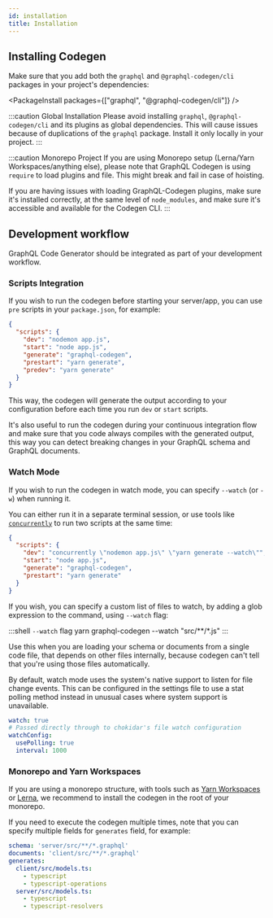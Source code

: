 ```yaml
---
id: installation
title: Installation
---
```


## Installing Codegen

Make sure that you add both the `graphql` and `@graphql-codegen/cli` packages in your project's dependencies:

<PackageInstall packages={["graphql", "@graphql-codegen/cli"]} />

:::caution Global Installation
Please avoid installing `graphql`, `@graphql-codegen/cli` and its plugins as global dependencies. This will cause issues because of duplications of the `graphql` package. Install it only locally in your project.
:::

:::caution Monorepo Project
If you are using Monorepo setup (Lerna/Yarn Workspaces/anything else), please note that GraphQL Codegen is using `require` to load plugins and file. This might break and fail in case of hoisting.

If you are having issues with loading GraphQL-Codegen plugins, make sure it's installed correctly, at the same level of `node_modules`, and make sure it's accessible and available for the Codegen CLI.
:::

## Development workflow

GraphQL Code Generator should be integrated as part of your development workflow.

### Scripts Integration

If you wish to run the codegen before starting your server/app, you can use `pre` scripts in your `package.json`, for example:

```json
{
  "scripts": {
    "dev": "nodemon app.js",
    "start": "node app.js",
    "generate": "graphql-codegen",
    "prestart": "yarn generate",
    "predev": "yarn generate"
  }
}
```

This way, the codegen will generate the output according to your configuration before each time you run `dev` or `start` scripts.

It's also useful to run the codegen during your continuous integration flow and make sure that you code always compiles with the generated output, this way you can detect breaking changes in your GraphQL schema and GraphQL documents.

### Watch Mode

If you wish to run the codegen in watch mode, you can specify `--watch` (or `-w`) when running it.

You can either run it in a separate terminal session, or use tools like [`concurrently`](https://npmjs.com/package/concurrently) to run two scripts at the same time:

```json
{
  "scripts": {
    "dev": "concurrently \"nodemon app.js\" \"yarn generate --watch\"",
    "start": "node app.js",
    "generate": "graphql-codegen",
    "prestart": "yarn generate"
  }
}
```

If you wish, you can specify a custom list of files to watch, by adding a glob expression to the command, using `--watch` flag:

<!-- prettier-ignore -->
:::shell `--watch` flag
    yarn graphql-codegen --watch "src/**/*.js"
:::

Use this when you are loading your schema or documents from a single code file, that depends on other files internally, because codegen can't tell that you're using those files automatically.

By default, watch mode uses the system's native support to listen for file change events. This can be configured in the settings file to use a stat polling method instead in unusual cases where system support is unavailable.

```yml
watch: true
# Passed directly through to chokidar's file watch configuration
watchConfig:
  usePolling: true
  interval: 1000
```

### Monorepo and Yarn Workspaces

If you are using a monorepo structure, with tools such as [Yarn Workspaces](https://yarnpkg.com/lang/en/docs/workspaces) or [Lerna](https://github.com/lerna/lerna), we recommend to install the codegen in the root of your monorepo.

If you need to execute the codegen multiple times, note that you can specify multiple fields for `generates` field, for example:

```yml
schema: 'server/src/**/*.graphql'
documents: 'client/src/**/*.graphql'
generates:
  client/src/models.ts:
    - typescript
    - typescript-operations
  server/src/models.ts:
    - typescript
    - typescript-resolvers
```

